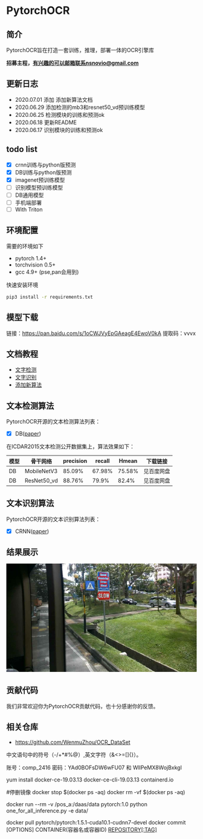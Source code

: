 # PytorchOCR

## 简介
PytorchOCR旨在打造一套训练，推理，部署一体的OCR引擎库

**招募主程，有兴趣的可以邮箱联系nsnovio@gmail.com**

## 更新日志
* 2020.07.01 添加 添加新算法文档
* 2020.06.29 添加检测的mb3和resnet50_vd预训练模型
* 2020.06.25 检测模块的训练和预测ok
* 2020.06.18 更新README
* 2020.06.17 识别模块的训练和预测ok

## todo list
* [x] crnn训练与python版预测
* [x] DB训练与python版预测
* [x] imagenet预训练模型
* [ ] 识别模型预训练模型
* [ ] DB通用模型
* [ ] 手机端部署
* [ ] With Triton

## 环境配置

需要的环境如下
* pytorch 1.4+
* torchvision 0.5+
* gcc 4.9+ (pse,pan会用到)

快速安装环境
```bash
pip3 install -r requirements.txt
```

## 模型下载

链接：https://pan.baidu.com/s/1oCWJVyEpGAeagE4EwoV0kA 
提取码：vvvx

## 文档教程
* [文字检测](doc/检测.md)
* [文字识别](doc/识别.md)
* [添加新算法](doc/添加新算法.md)

## 文本检测算法

PytorchOCR开源的文本检测算法列表：
- [x]  DB([paper](https://arxiv.org/abs/1911.08947))

在ICDAR2015文本检测公开数据集上，算法效果如下：


| 模型 | 骨干网络 | precision | recall | Hmean | 下载链接 |
|  ----  | ----  |  ----  | ----  |  ----  | ----  |
|DB|MobileNetV3|85.09%|67.98%|75.58%|见百度网盘|
|DB|ResNet50_vd|88.76%|79.9%|82.4%|见百度网盘|


## 文本识别算法

PytorchOCR开源的文本识别算法列表：
- [x]  CRNN([paper](https://arxiv.org/abs/1507.05717))

## 结果展示

![检测](doc/imgs/exampl1.png)

## 贡献代码
我们非常欢迎你为PytorchOCR贡献代码，也十分感谢你的反馈。

## 相关仓库
* https://github.com/WenmuZhou/OCR_DataSet

中文语句中的符号（-/+*#%@）,英文字符（&<>=[]{}）。

账号：comp_2416
密码：YAd0BOFsDW6wFU07 和 WllPeMX8WojBxkgl

yum install docker-ce-19.03.13 docker-ce-cli-19.03.13 containerd.io


#停删镜像
docker stop $(docker ps -aq)
docker rm -vf $(docker ps -aq)

docker run --rm -v /pos_a:/daas/data pytorch:1.0 python one_for_all_inference.py -e data/


docker pull pytorch/pytorch:1.5.1-cuda10.1-cudnn7-devel
docker commit [OPTIONS]  CONTAINER(容器名或容器ID)  [REPOSITORY[:TAG]](镜像名或镜像ID)